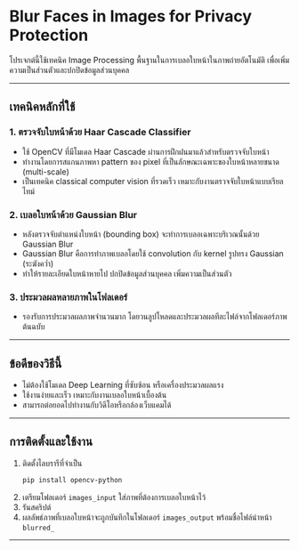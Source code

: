 # Blur Faces in Images for Privacy Protection

โปรเจกต์นี้ใช้เทคนิค Image Processing พื้นฐานในการเบลอใบหน้าในภาพถ่ายอัตโนมัติ เพื่อเพิ่มความเป็นส่วนตัวและปกปิดข้อมูลส่วนบุคคล

---

## เทคนิคหลักที่ใช้

### 1. ตรวจจับใบหน้าด้วย Haar Cascade Classifier
- ใช้ OpenCV ที่มีโมเดล Haar Cascade ผ่านการฝึกฝนมาแล้วสำหรับตรวจจับใบหน้า
- ทำงานโดยการสแกนภาพหา pattern ของ pixel ที่เป็นลักษณะเฉพาะของใบหน้าหลายขนาด (multi-scale)
- เป็นเทคนิค classical computer vision ที่รวดเร็ว เหมาะกับงานตรวจจับใบหน้าแบบเรียลไทม์

### 2. เบลอใบหน้าด้วย Gaussian Blur
- หลังตรวจจับตำแหน่งใบหน้า (bounding box) จะทำการเบลอเฉพาะบริเวณนั้นด้วย Gaussian Blur
- Gaussian Blur คือการทำภาพเบลอโดยใช้ convolution กับ kernel รูปทรง Gaussian (ระฆังคว่ำ)
- ทำให้รายละเอียดใบหน้าหายไป ปกปิดข้อมูลส่วนบุคคล เพิ่มความเป็นส่วนตัว

### 3. ประมวลผลหลายภาพในโฟลเดอร์
- รองรับการประมวลผลภาพจำนวนมาก โดยวนลูปโหลดและประมวลผลทีละไฟล์จากโฟลเดอร์ภาพต้นฉบับ

---

## ข้อดีของวิธีนี้
- ไม่ต้องใช้โมเดล Deep Learning ที่ซับซ้อน หรือเครื่องประมวลผลแรง
- ใช้งานง่ายและเร็ว เหมาะกับงานเบลอใบหน้าเบื้องต้น
- สามารถต่อยอดไปทำงานกับวิดีโอหรือกล้องเว็บแคมได้

---

## การติดตั้งและใช้งาน

1. ติดตั้งไลบรารีที่จำเป็น
    ```bash
    pip install opencv-python
    ```
2. เตรียมโฟลเดอร์ `images_input` ใส่ภาพที่ต้องการเบลอใบหน้าไว้
3. รันสคริปต์
4. ผลลัพธ์ภาพที่เบลอใบหน้าจะถูกบันทึกในโฟลเดอร์ `images_output` พร้อมชื่อไฟล์นำหน้า `blurred_`

---
